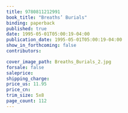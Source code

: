 ```yaml
---
title: 9780811212991
book_title: "Breaths’ Burials"
binding: paperback
published: true
date: 1995-05-01T05:00:19-04:00
publication_date: 1995-05-01T05:00:19-04:00
show_in_forthcoming: false
contributors:

cover_image_path: Breaths_Burials_2.jpg
forsale: false
saleprice:
shipping_charge:
price_us: 11.95
price_cn:
trim_size: 5x8
page_count: 112
---
```


